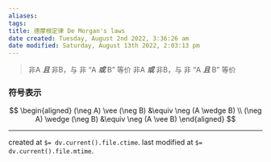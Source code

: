 ```yaml
---
aliases: 
tags: 
title: 德摩根定律 De Morgan's laws
date created: Tuesday, August 2nd 2022, 3:36:26 am
date modified: Saturday, August 13th 2022, 2:03:13 pm
---
```


> 非A ***且*** 非B，与 非 “A ***或*** B” 等价
> 非A ***或*** 非B，与 非 “A ***且*** B” 等价

### 符号表示
$$
\begin{aligned} 
(\neg A) \vee (\neg B) &\equiv \neg (A \wedge B) \\
(\neg A) \wedge (\neg B) &\equiv \neg (A \vee B) 
\end{aligned}
$$

---

created at `$= dv.current().file.ctime`.
last modified at `$= dv.current().file.mtime`.